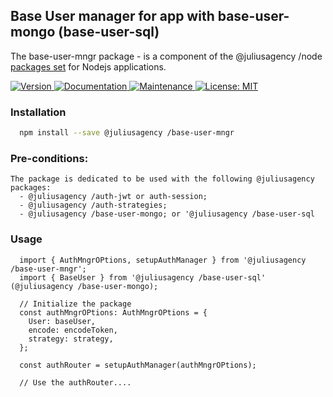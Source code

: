 ## Base User manager for app with base-user-mongo (base-user-sql)

The base-user-mngr package - is a component of the @juliusagency /node [packages set](https://github.com/JuliusAgency/node-packages-set) for Nodejs applications.  

<p>
  <a href="https://www.npmjs.com/package/@juliusagency /base-user-mngr" target="_blank">
    <img alt="Version" src="https://img.shields.io/npm/v/@juliusagency /base-user-mngr.svg">
  </a>
  <a href="https://github.com/JuliusAgency/base-user-mngr#readme" target="_blank">
    <img alt="Documentation" src="https://img.shields.io/badge/documentation-yes-brightgreen.svg" />
  </a>
  <a href="https://github.com/JuliusAgency/base-user-mngr/graphs/commit-activity" target="_blank">
    <img alt="Maintenance" src="https://img.shields.io/badge/Maintained%3F-yes-green.svg" />
  </a>
  <a href="https://github.com/JuliusAgency/base-user-mngr/blob/master/LICENSE" target="_blank">
    <img alt="License: MIT" src="https://img.shields.io/badge/License-MIT-yellow.svg" />
  </a>
</p>

### Installation
```bash
  npm install --save @juliusagency /base-user-mngr
```

### Pre-conditions:
```
The package is dedicated to be used with the following @juliusagency  packages:
  - @juliusagency /auth-jwt or auth-session;  
  - @juliusagency /auth-strategies;  
  - @juliusagency /base-user-mongo; or '@juliusagency /base-user-sql   
```

### Usage  
```
  import { AuthMngrOPtions, setupAuthManager } from '@juliusagency /base-user-mngr';  
  import { BaseUser } from '@juliusagency /base-user-sql' (@juliusagency /base-user-mongo);  

  // Initialize the package  
  const authMngrOPtions: AuthMngrOPtions = {  
    User: baseUser,  
    encode: encodeToken,  
    strategy: strategy,  
  };  

  const authRouter = setupAuthManager(authMngrOPtions);  

  // Use the authRouter....  

```
